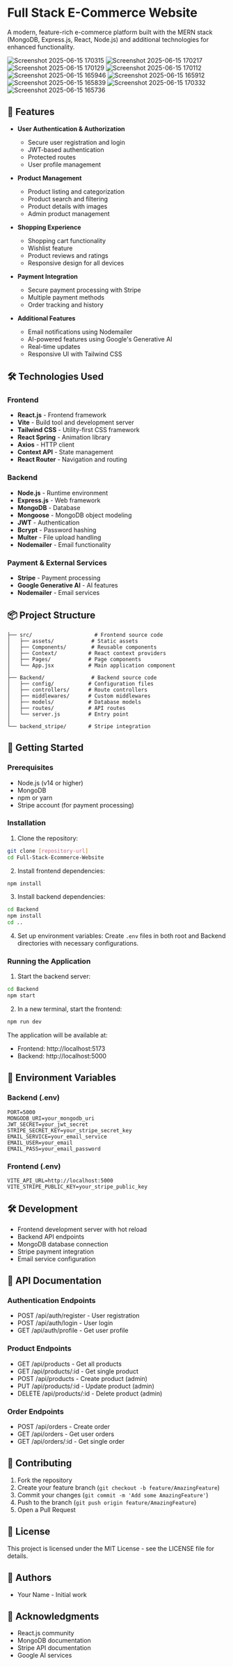 # Full Stack E-Commerce Website

A modern, feature-rich e-commerce platform built with the MERN stack (MongoDB, Express.js, React, Node.js) and additional technologies for enhanced functionality.


![Screenshot 2025-06-15 170315](https://github.com/user-attachments/assets/db856f7a-9953-44be-90ef-f58067c0a4dd)
![Screenshot 2025-06-15 170217](https://github.com/user-attachments/assets/19c9d393-ae89-4706-b6e4-9cfca797286f)
![Screenshot 2025-06-15 170129](https://github.com/user-attachments/assets/2cbe14d5-164b-4d90-a5f4-1e4f92aa2770)
![Screenshot 2025-06-15 170112](https://github.com/user-attachments/assets/cb8b7623-c3f5-4504-a95b-9fec8abdb428)
![Screenshot 2025-06-15 165946](https://github.com/user-attachments/assets/ef513ab8-1670-4bb7-b4cb-6946ce6d2510)
![Screenshot 2025-06-15 165912](https://github.com/user-attachments/assets/d46c32f8-4b05-4518-af60-58d9928d14cc)
![Screenshot 2025-06-15 165839](https://github.com/user-attachments/assets/971d5eca-202e-44b1-8913-cc6954b2a7bc)
![Screenshot 2025-06-15 170332](https://github.com/user-attachments/assets/0ce83f5b-ce0b-4624-9c53-7cecf00b22fc)
![Screenshot 2025-06-15 165736](https://github.com/user-attachments/assets/99ead3e8-9ff3-4c9c-b524-7681fe471866)


## 🚀 Features

- **User Authentication & Authorization**
  - Secure user registration and login
  - JWT-based authentication
  - Protected routes
  - User profile management

- **Product Management**
  - Product listing and categorization
  - Product search and filtering
  - Product details with images
  - Admin product management

- **Shopping Experience**
  - Shopping cart functionality
  - Wishlist feature
  - Product reviews and ratings
  - Responsive design for all devices

- **Payment Integration**
  - Secure payment processing with Stripe
  - Multiple payment methods
  - Order tracking and history

- **Additional Features**
  - Email notifications using Nodemailer
  - AI-powered features using Google's Generative AI
  - Real-time updates
  - Responsive UI with Tailwind CSS

## 🛠️ Technologies Used

### Frontend
- **React.js** - Frontend framework
- **Vite** - Build tool and development server
- **Tailwind CSS** - Utility-first CSS framework
- **React Spring** - Animation library
- **Axios** - HTTP client
- **Context API** - State management
- **React Router** - Navigation and routing

### Backend
- **Node.js** - Runtime environment
- **Express.js** - Web framework
- **MongoDB** - Database
- **Mongoose** - MongoDB object modeling
- **JWT** - Authentication
- **Bcrypt** - Password hashing
- **Multer** - File upload handling
- **Nodemailer** - Email functionality

### Payment & External Services
- **Stripe** - Payment processing
- **Google Generative AI** - AI features
- **Nodemailer** - Email services

## 📦 Project Structure

```
├── src/                    # Frontend source code
│   ├── assets/            # Static assets
│   ├── Components/        # Reusable components
│   ├── Context/          # React context providers
│   ├── Pages/            # Page components
│   └── App.jsx           # Main application component
│
├── Backend/               # Backend source code
│   ├── config/           # Configuration files
│   ├── controllers/      # Route controllers
│   ├── middlewares/      # Custom middlewares
│   ├── models/           # Database models
│   ├── routes/           # API routes
│   └── server.js         # Entry point
│
└── backend_stripe/       # Stripe integration
```

## 🚀 Getting Started

### Prerequisites
- Node.js (v14 or higher)
- MongoDB
- npm or yarn
- Stripe account (for payment processing)

### Installation

1. Clone the repository:
```bash
git clone [repository-url]
cd Full-Stack-Ecommerce-Website
```

2. Install frontend dependencies:
```bash
npm install
```

3. Install backend dependencies:
```bash
cd Backend
npm install
cd ..
```

4. Set up environment variables:
Create `.env` files in both root and Backend directories with necessary configurations.

### Running the Application

1. Start the backend server:
```bash
cd Backend
npm start
```

2. In a new terminal, start the frontend:
```bash
npm run dev
```

The application will be available at:
- Frontend: http://localhost:5173
- Backend: http://localhost:5000

## 🔧 Environment Variables

### Backend (.env)
```
PORT=5000
MONGODB_URI=your_mongodb_uri
JWT_SECRET=your_jwt_secret
STRIPE_SECRET_KEY=your_stripe_secret_key
EMAIL_SERVICE=your_email_service
EMAIL_USER=your_email
EMAIL_PASS=your_email_password
```

### Frontend (.env)
```
VITE_API_URL=http://localhost:5000
VITE_STRIPE_PUBLIC_KEY=your_stripe_public_key
```

## 🛠️ Development

- Frontend development server with hot reload
- Backend API endpoints
- MongoDB database connection
- Stripe payment integration
- Email service configuration

## 📝 API Documentation

### Authentication Endpoints
- POST /api/auth/register - User registration
- POST /api/auth/login - User login
- GET /api/auth/profile - Get user profile

### Product Endpoints
- GET /api/products - Get all products
- GET /api/products/:id - Get single product
- POST /api/products - Create product (admin)
- PUT /api/products/:id - Update product (admin)
- DELETE /api/products/:id - Delete product (admin)

### Order Endpoints
- POST /api/orders - Create order
- GET /api/orders - Get user orders
- GET /api/orders/:id - Get single order

## 🤝 Contributing

1. Fork the repository
2. Create your feature branch (`git checkout -b feature/AmazingFeature`)
3. Commit your changes (`git commit -m 'Add some AmazingFeature'`)
4. Push to the branch (`git push origin feature/AmazingFeature`)
5. Open a Pull Request

## 📄 License

This project is licensed under the MIT License - see the LICENSE file for details.

## 👥 Authors

- Your Name - Initial work

## 🙏 Acknowledgments

- React.js community
- MongoDB documentation
- Stripe API documentation
- Google AI services 
